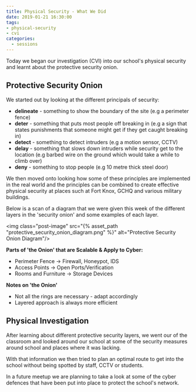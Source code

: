 ```yaml
---
title: Physical Security - What We Did
date: 2019-01-21 16:30:00
tags: 
- physical-security
- cvi
categories:
  - sessions
---
```

Today we began our investigation (CVI) into our school's physical security and learnt about the protective security onion.

## Protective Security Onion
We started out by looking at the different principals of security:
* **delineate** - something to show the boundary of the site (e.g a perimeter fence)
* **deter** - something that puts most people off breaking in (e.g a sign that states punishments that someone might get if they get caught breaking in)
* **detect** - something to detect intruders (e.g a motion sensor, CCTV)
* **delay** - something that slows down intruders while security get to the location (e.g barbed wire on the ground which would take a while to climb over)
* **deny** - something to stop people (e.g 10 metre thick steel door)

We then moved onto looking how some of these principles are implemented in the real world and the principles can be combined to create effective physical security at places such at Fort Knox, GCHQ and various military buildings.

Below is a scan of a diagram that we were given this week of the different layers in the 'security onion' and some examples of each layer.

<img class="post-image" src="{% asset_path "protective_security_onion_diagram.png" %}" alt="Protective Security Onion Diagram"/>

**Parts of 'the Onion' that are Scalable & Apply to Cyber:**
* Perimeter Fence → Firewall, Honeypot, IDS
* Access Points → Open Ports/Verification
* Rooms and Furniture → Storage Devices

**Notes on 'the Onion'**
* Not all the rings are necessary - adapt accordingly
* Layered approach is always more efficient

## Physical Investigation
After learning about different protective security layers, we went our of the classroom and looked around our school at some of the security measures around school and places where it was lacking.

With that information we then tried to plan an optimal route to get into the school without being spotted by staff, CCTV or students.

In a future meetup we are planning to take a look at some of the cyber defences that have been put into place to protect the school's network.